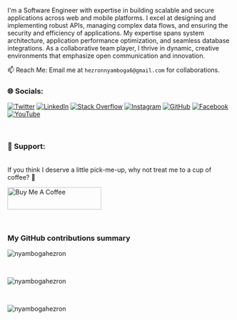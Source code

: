 I'm a Software Engineer with expertise in building scalable and secure applications across web and mobile platforms. I excel at designing and implementing robust APIs, managing complex data flows, and ensuring the security and efficiency of applications. My expertise spans system architecture, application performance optimization, and seamless database integrations. As a collaborative team player, I thrive in dynamic, creative environments that emphasize open communication and innovation.

📫 Reach Me: Email me at `hezronnyamboga6@gmail.com` for collaborations.
<br />

<h3 align="centre">🌐 Socials:</h3>

[![Twitter](https://img.shields.io/badge/X-%231DA1F2.svg?logo=Twitter&logoColor=white)](https://twitter.com/hezronnyamboga)
[![LinkedIn](https://img.shields.io/badge/LinkedIn-%230077B5.svg?logo=linkedin&logoColor=white)](https://www.linkedin.com/in/nyambogahezron/)
[![Stack Overflow](https://img.shields.io/badge/Stack_Overflow-%23FE7A16.svg?logo=stack-overflow&logoColor=white)](https://stackoverflow.com/users/23325313/hezron-nyamboga)
[![Instagram](https://img.shields.io/badge/Instagram-%23E4405F.svg?logo=instagram&logoColor=white)](https://www.instagram.com/nyambogahezron/)
[![GitHub](https://img.shields.io/badge/GitHub-%2312100E.svg?logo=github&logoColor=white)](https://github.com/nyambogahezron)
[![Facebook](https://img.shields.io/badge/Facebook-%231877F2.svg?logo=facebook&logoColor=white)](https://www.facebook.com/nyambogahezron)
[![YouTube](https://img.shields.io/badge/YouTube-%23FF0000.svg?logo=YouTube&logoColor=white)](https://www.youtube.com/channel/UCnyambogahezron)

<br />
<h3 align="centre">📖 Support:</h3>
<br />
If you think I deserve a little pick-me-up, why not treat me to a cup of coffee? 🥺
<br />
<p align="centre">
  <a href="https://www.buymeacoffee.com/nyambogahezron">
    <img src="https://cdn.buymeacoffee.com/buttons/v2/default-yellow.png" height="50" width="210" alt="Buy Me A Coffee" />
  </a>
</p>

<br />

<h3>My GitHub contributions summary</h3>

<p >
  <img src="https://github-readme-stats.vercel.app/api/top-langs/?username=nyambogahezron&layout=compact&hide_border=true&langs_count=12&theme=dark" alt="nyambogahezron" />
</p>

<br />

<p >
  <img src="https://github-readme-stats.vercel.app/api?username=nyambogahezron&show_icons=true&count_private=true&include_all_commits=true&hide_border=true&theme=dark" alt="nyambogahezron" />
</p>

<br />
<p>
  <img src="https://github-readme-streak-stats.herokuapp.com/?user=nyambogahezron&theme=dark&hide_border=true" alt="nyambogahezron" />
</p>
